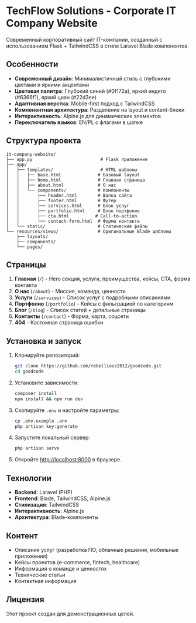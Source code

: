 # TechFlow Solutions - Corporate IT Company Website

Современный корпоративный сайт IT-компании, созданный с использованием Flask + TailwindCSS в стиле Laravel Blade компонентов.

## Особенности

- **Современный дизайн**: Минималистичный стиль с глубокими цветами и яркими акцентами
- **Цветовая палитра**: Глубокий синий (#0f172a), яркий индиго (#6366f1), яркий циан (#22d3ee)
- **Адаптивная верстка**: Mobile-first подход с TailwindCSS
- **Компонентная архитектура**: Разделение на layout и content-блоки
- **Интерактивность**: Alpine.js для динамических элементов
- **Переключатель языков**: EN/PL с флагами в шапке

## Структура проекта

```
it-company-website/
├── app.py                          # Flask приложение
├── app/
│   ├── templates/                  # HTML шаблоны
│   │   ├── base.html              # Базовый layout
│   │   ├── home.html              # Главная страница
│   │   ├── about.html             # О нас
│   │   └── components/            # Компоненты
│   │       ├── header.html        # Шапка сайта
│   │       ├── footer.html        # Футер
│   │       ├── services.html      # Блок услуг
│   │       ├── portfolio.html     # Блок портфолио
│   │       ├── cta.html          # Call-to-action
│   │       └── contact-form.html  # Форма контакта
│   └── static/                    # Статические файлы
└── resources/views/               # Оригинальные Blade шаблоны
    ├── layouts/
    ├── components/
    └── pages/
```

## Страницы

1. **Главная** (`/`) - Hero секция, услуги, преимущества, кейсы, CTA, форма контакта
2. **О нас** (`/about`) - Миссия, команда, ценности
3. **Услуги** (`/services`) - Список услуг с подробными описаниями
4. **Портфолио** (`/portfolio`) - Кейсы с фильтрацией по категориям
5. **Блог** (`/blog`) - Список статей + детальные страницы
6. **Контакты** (`/contact`) - Форма, карта, соцсети
7. **404** - Кастомная страница ошибки


## Установка и запуск

1. Клонируйте репозиторий:
    ```bash
    git clone https://github.com/rebellious2012/goodcode.git
    cd goodcode
    ```

2. Установите зависимости:
    ```bash
    composer install
    npm install && npm run dev
    ```

3. Скопируйте `.env` и настройте параметры:
    ```bash
    cp .env.example .env
    php artisan key:generate
    ```

4. Запустите локальный сервер:
    ```bash
    php artisan serve
    ```

5. Откройте [http://localhost:8000](http://localhost:8000) в браузере.

## Технологии

- **Backend**: Laravel (PHP)
- **Frontend**: Blade, TailwindCSS, Alpine.js
- **Стилизация**: TailwindCSS
- **Интерактивность**: Alpine.js
- **Архитектура**: Blade-компоненты

## Контент

- Описания услуг (разработка ПО, облачные решения, мобильные приложения)
- Кейсы проектов (e-commerce, fintech, healthcare)
- Информация о команде и ценностях
- Технические статьи
- Контактная информация

## Лицензия

Этот проект создан для демонстрационных целей.

